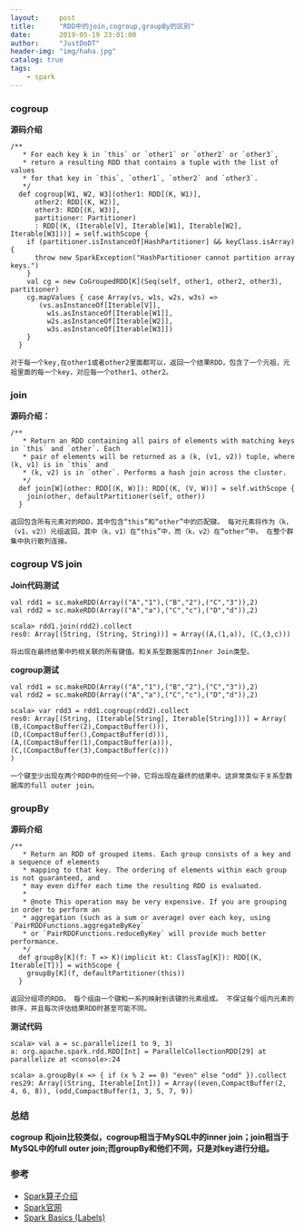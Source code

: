 ```yaml
---
layout:     post
title:      "RDD中的join,cogroup,groupBy的区别"
date:       2019-05-19 23:01:00
author:     "JustDoDT"
header-img: "img/haha.jpg"
catalog: true
tags:
    - spark
---
```




### cogroup

**源码介绍**

~~~
/**
   * For each key k in `this` or `other1` or `other2` or `other3`,
   * return a resulting RDD that contains a tuple with the list of values
   * for that key in `this`, `other1`, `other2` and `other3`.
   */
  def cogroup[W1, W2, W3](other1: RDD[(K, W1)],
      other2: RDD[(K, W2)],
      other3: RDD[(K, W3)],
      partitioner: Partitioner)
      : RDD[(K, (Iterable[V], Iterable[W1], Iterable[W2], Iterable[W3]))] = self.withScope {
    if (partitioner.isInstanceOf[HashPartitioner] && keyClass.isArray) {
      throw new SparkException("HashPartitioner cannot partition array keys.")
    }
    val cg = new CoGroupedRDD[K](Seq(self, other1, other2, other3), partitioner)
    cg.mapValues { case Array(vs, w1s, w2s, w3s) =>
       (vs.asInstanceOf[Iterable[V]],
         w1s.asInstanceOf[Iterable[W1]],
         w2s.asInstanceOf[Iterable[W2]],
         w3s.asInstanceOf[Iterable[W3]])
    }
  }

~~~

`对于每一个key,在other1或者other2里面都可以，返回一个结果RDD，包含了一个元祖，元祖里面的每一个key，对应每一个other1、other2。`



### join

**源码介绍：**

~~~
/**
   * Return an RDD containing all pairs of elements with matching keys in `this` and `other`. Each
   * pair of elements will be returned as a (k, (v1, v2)) tuple, where (k, v1) is in `this` and
   * (k, v2) is in `other`. Performs a hash join across the cluster.
   */
  def join[W](other: RDD[(K, W)]): RDD[(K, (V, W))] = self.withScope {
    join(other, defaultPartitioner(self, other))
  }
~~~



`返回包含所有元素对的RDD，其中包含“this”和“other”中的匹配键。 每对元素将作为（k，（v1，v2））元组返回，其中（k，v1）在“this”中，而（k，v2）在“other”中。 在整个群集中执行散列连接。`

### cogroup VS join

**Join代码测试**

~~~
val rdd1 = sc.makeRDD(Array(("A","1"),("B","2"),("C","3")),2)
val rdd2 = sc.makeRDD(Array(("A","a"),("C","c"),("D","d")),2)

scala> rdd1.join(rdd2).collect
res0: Array[(String, (String, String))] = Array((A,(1,a)), (C,(3,c)))
~~~

`将出现在最终结果中的相关联的所有键值。和关系型数据库的Inner Join类型。`



**cogroup测试**

~~~
val rdd1 = sc.makeRDD(Array(("A","1"),("B","2"),("C","3")),2)
val rdd2 = sc.makeRDD(Array(("A","a"),("C","c"),("D","d")),2)

scala> var rdd3 = rdd1.cogroup(rdd2).collect
res0: Array[(String, (Iterable[String], Iterable[String]))] = Array(
(B,(CompactBuffer(2),CompactBuffer())), 
(D,(CompactBuffer(),CompactBuffer(d))), 
(A,(CompactBuffer(1),CompactBuffer(a))), 
(C,(CompactBuffer(3),CompactBuffer(c)))
)
~~~



`一个键至少出现在两个RDD中的任何一个钟，它将出现在最终的结果中。这非常类似于关系型数据库的full outer join。`



### groupBy

**源码介绍**

~~~
/**
   * Return an RDD of grouped items. Each group consists of a key and a sequence of elements
   * mapping to that key. The ordering of elements within each group is not guaranteed, and
   * may even differ each time the resulting RDD is evaluated.
   *
   * @note This operation may be very expensive. If you are grouping in order to perform an
   * aggregation (such as a sum or average) over each key, using `PairRDDFunctions.aggregateByKey`
   * or `PairRDDFunctions.reduceByKey` will provide much better performance.
   */
  def groupBy[K](f: T => K)(implicit kt: ClassTag[K]): RDD[(K, Iterable[T])] = withScope {
    groupBy[K](f, defaultPartitioner(this))
  }
~~~



`返回分组项的RDD。 每个组由一个键和一系列映射到该键的元素组成。 不保证每个组内元素的排序，并且每次评估结果RDD时甚至可能不同。`

**测试代码**

~~~
scala> val a = sc.parallelize(1 to 9, 3)
a: org.apache.spark.rdd.RDD[Int] = ParallelCollectionRDD[29] at parallelize at <console>:24

scala> a.groupBy(x => { if (x % 2 == 0) "even" else "odd" }).collect
res29: Array[(String, Iterable[Int])] = Array((even,CompactBuffer(2, 4, 6, 8)), (odd,CompactBuffer(1, 3, 5, 7, 9))
~~~



### 总结

**cogroup 和join比较类似，cogroup相当于MySQL中的inner join；join相当于MySQL中的full outer join;而groupBy和他们不同，只是对key进行分组。**



### 参考

- [Spark算子介绍](http://homepage.cs.latrobe.edu.au/zhe/ZhenHeSparkRDDAPIExamples.html#cogroup)
- [Spark官网](http://spark.apache.org/docs/latest/rdd-programming-guide.html#CogroupLink)
- [Spark Basics (Labels)](http://apachesparkbook.blogspot.com/search/label/a74%7C%20cogroup%28%29)





























